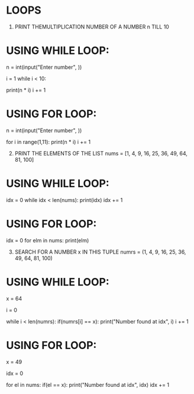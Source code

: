 # LOOPS


1)  PRINT THEMULTIPLICATION NUMBER OF A NUMBER n TILL 10
# USING WHILE LOOP:

n = int(input("Enter number", ))

i = 1
while i < 10:

print(n * i)
i += 1

# USING FOR LOOP:

n = int(input("Enter number", ))

for i in range(1,11):
print(n * i)
i += 1



2)  PRINT THE ELEMENTS OF THE LIST
      nums = [1, 4, 9, 16, 25, 36, 49, 64, 81, 100]

# USING WHILE LOOP:

idx = 0
while idx < len(nums):
print(idx)
idx += 1

# USING FOR LOOP:

idx = 0
for elm in nums:
print(elm)


3)  SEARCH FOR A NUMBER x IN THIS TUPLE
      numrs = (1, 4, 9, 16, 25, 36, 49, 64, 81, 100)

# USING WHILE LOOP:

x = 64

i = 0

while i < len(numrs):
if(numrs[i] == x):
print("Number found at idx", i)
i += 1



# USING FOR LOOP:


x = 49

idx = 0

for el in nums:
if(el == x):
print("Number found at idx", idx)
idx += 1

    


    
